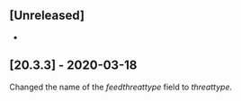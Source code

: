 ## [Unreleased]
-


## [20.3.3] - 2020-03-18
Changed the name of the *feedthreattype* field to *threattype*.